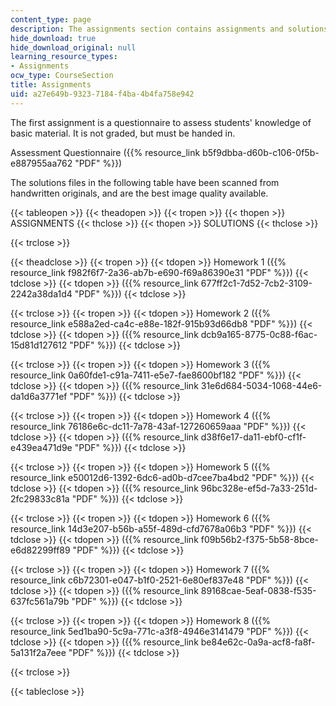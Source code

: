 ```yaml
---
content_type: page
description: The assignments section contains assignments and solutions for the course.
hide_download: true
hide_download_original: null
learning_resource_types:
- Assignments
ocw_type: CourseSection
title: Assignments
uid: a27e649b-9323-7184-f4ba-4b4fa758e942
---
```


The first assignment is a questionnaire to assess students' knowledge of basic material. It is not graded, but must be handed in.

Assessment Questionnaire ({{% resource_link b5f9dbba-d60b-c106-0f5b-e887955aa762 "PDF" %}})

The solutions files in the following table have been scanned from handwritten originals, and are the best image quality available.

{{< tableopen >}}
{{< theadopen >}}
{{< tropen >}}
{{< thopen >}}
ASSIGNMENTS
{{< thclose >}}
{{< thopen >}}
SOLUTIONS
{{< thclose >}}

{{< trclose >}}

{{< theadclose >}}
{{< tropen >}}
{{< tdopen >}}
Homework 1 ({{% resource_link f982f6f7-2a36-ab7b-e690-f69a86390e31 "PDF" %}})
{{< tdclose >}}
{{< tdopen >}}
({{% resource_link 677ff2c1-7d52-7cb2-3109-2242a38da1d4 "PDF" %}})
{{< tdclose >}}

{{< trclose >}}
{{< tropen >}}
{{< tdopen >}}
Homework 2 ({{% resource_link e588a2ed-ca4c-e88e-182f-915b93d66db8 "PDF" %}})
{{< tdclose >}}
{{< tdopen >}}
({{% resource_link dcb9a165-8775-0c88-f6ac-15d81d127612 "PDF" %}})
{{< tdclose >}}

{{< trclose >}}
{{< tropen >}}
{{< tdopen >}}
Homework 3 ({{% resource_link 0a60fde1-c91a-7411-e5e7-fae8600bf182 "PDF" %}})
{{< tdclose >}}
{{< tdopen >}}
({{% resource_link 31e6d684-5034-1068-44e6-da1d6a3771ef "PDF" %}})
{{< tdclose >}}

{{< trclose >}}
{{< tropen >}}
{{< tdopen >}}
Homework 4 ({{% resource_link 76186e6c-dc11-7a78-43af-127260659aaa "PDF" %}})
{{< tdclose >}}
{{< tdopen >}}
({{% resource_link d38f6e17-da11-ebf0-cf1f-e439ea471d9e "PDF" %}})
{{< tdclose >}}

{{< trclose >}}
{{< tropen >}}
{{< tdopen >}}
Homework 5 ({{% resource_link e50012d6-1392-6dc6-ad0b-d7cee7ba4bd2 "PDF" %}})
{{< tdclose >}}
{{< tdopen >}}
({{% resource_link 96bc328e-ef5d-7a33-251d-2fc29833c81a "PDF" %}})
{{< tdclose >}}

{{< trclose >}}
{{< tropen >}}
{{< tdopen >}}
Homework 6 ({{% resource_link 14d3e207-b56b-a55f-489d-cfd7678a06b3 "PDF" %}})
{{< tdclose >}}
{{< tdopen >}}
({{% resource_link f09b56b2-f375-5b58-8bce-e6d82299ff89 "PDF" %}})
{{< tdclose >}}

{{< trclose >}}
{{< tropen >}}
{{< tdopen >}}
Homework 7 ({{% resource_link c6b72301-e047-b1f0-2521-6e80ef837e48 "PDF" %}})
{{< tdclose >}}
{{< tdopen >}}
({{% resource_link 89168cae-5eaf-0838-f535-637fc561a79b "PDF" %}})
{{< tdclose >}}

{{< trclose >}}
{{< tropen >}}
{{< tdopen >}}
Homework 8 ({{% resource_link 5ed1ba90-5c9a-771c-a3f8-4946e3141479 "PDF" %}})
{{< tdclose >}}
{{< tdopen >}}
({{% resource_link be84e62c-0a9a-acf8-fa8f-5a131f2a7eee "PDF" %}})
{{< tdclose >}}

{{< trclose >}}

{{< tableclose >}}